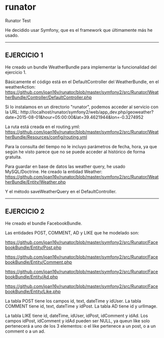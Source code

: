 # runator
Runator Test

He decidido usar Symfony, que es el framework que últimamente más he usado.

------------------------------------------------------------------------------------------------
EJERCICIO 1
------------------------------------------------------------------------------------------------

He creado un bundle WeatherBundle para implementar la funcionalidad del ejercicio 1.

Básicamente el código está en el DefaultController del WeatherBundle, en el weatherAction:
https://github.com/joan16v/runator/blob/master/symfony2/src/Runator/WeatherBundle/Controller/DefaultController.php

Si lo instalamos en un directorio "runator", podemos acceder al servicio con la URL:
http://localhost/runator/symfony2/web/app_dev.php/geoweather?date=2015-08-01&hour=05:00:00&lat=39.4621944&lon=-0.3274952

La ruta está creada en el routing.yml:
https://github.com/joan16v/runator/blob/master/symfony2/src/Runator/WeatherBundle/Resources/config/routing.yml

Para la consulta del tiempo no le incluyo parámetros de fecha, hora, ya que según he visto parece que no se puede acceder al histórico de forma gratuita.

Para guardar en base de datos las weather query, he usado MySQL/Doctrine. He creado la entidad Weather:
https://github.com/joan16v/runator/blob/master/symfony2/src/Runator/WeatherBundle/Entity/Weather.php

Y el método saveWeatherQuery en el DefaultController.

------------------------------------------------------------------------------------------------
EJERCICIO 2
------------------------------------------------------------------------------------------------

He creado el bundle FacebookBundle.

Las entidades POST, COMMENT, AD y LIKE que he modelado son:

https://github.com/joan16v/runator/blob/master/symfony2/src/Runator/FacebookBundle/Entity/Post.php

https://github.com/joan16v/runator/blob/master/symfony2/src/Runator/FacebookBundle/Entity/Comment.php

https://github.com/joan16v/runator/blob/master/symfony2/src/Runator/FacebookBundle/Entity/Ad.php

https://github.com/joan16v/runator/blob/master/symfony2/src/Runator/FacebookBundle/Entity/Like.php

La tabla POST tiene los campos id, text, dateTime y idUser.
La tabla COMMENT tiene id, text, dateTime y idPost.
La tabla AD tiene id y urlImage.

La tabla LIKE tiene id, dateTime, idUser, idPost, idComment y idAd. Los campos idPost, idComment y idAd pueden ser NULL, ya queun like solo pertenecerá a uno de los 3 elementos: o el like pertenece a un post, o a un comment o a un ad.